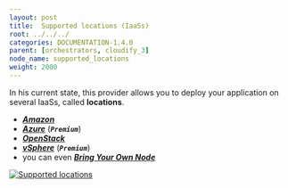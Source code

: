 ```yaml
---
layout: post
title:  Supported locations (IaaSs)
root: ../../../
categories: DOCUMENTATION-1.4.0
parent: [orchestrators, cloudify_3]
node_name: supported_locations
weight: 2000
---
```


In his current state, this provider allows you to deploy your application on several IaaSs, called __locations__.  

 - [***Amazon***](#/documentation/1.4.0/orchestrators/cloudify3_driver/location_amazon.html)
 - [***Azure***](#/documentation/1.4.0/orchestrators/cloudify3_driver/location_azure.html) (***`Premium`***)
 - [***OpenStack***](#/documentation/1.4.0/orchestrators/cloudify3_driver/location_openstack.html)
 - [***vSphere***](#/documentation/1.4.0/orchestrators/cloudify3_driver/location_vsphere.html) (***`Premium`***)
 - you can even [***Bring Your Own Node***](#/documentation/1.4.0/orchestrators/cloudify3_driver/location_byon.html)

[![Supported locations][supported_locations]][supported_locations]


[supported_locations]: ../../images/cloudify3_driver/supported_locations.png  "Supported locations"
